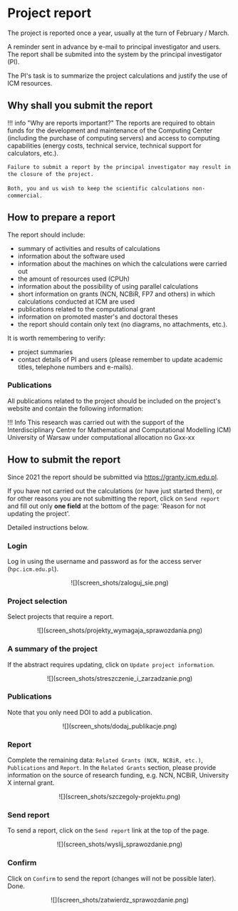 # Project report

The project is reported once a year, usually at the turn of February / March.

A reminder sent in advance by e-mail to principal investigator and users.
The report shall be submited into the system by the principal investigator (PI).

The PI's task is to summarize the project calculations and justify the use of ICM resources.

## Why shall you submit the report

!!! info "Why are reports important?"
    The reports are required to obtain funds for the development and maintenance of the Computing Center (including the purchase of computing servers) and access to computing capabilities (energy costs, technical service, technical support for calculators, etc.).

    Failure to submit a report by the principal investigator may result in the closure of the project.

    Both, you and us wish to keep the scientific calculations non-commercial.

## How to prepare a report

The report should include:

- summary of activities and results of calculations
- information about the software used
- information about the machines on which the calculations were carried out
- the amount of resources used (CPUh)
- information about the possibility of using parallel calculations
- short information on grants (NCN, NCBiR, FP7 and others) in which calculations conducted at ICM are used
- publications related to the computational grant
- information on promoted master's and doctoral theses
- the report should contain only text (no diagrams, no attachments, etc.).

It is worth remembering to verify:

- project summaries
- contact details of PI and users (please remember to update academic titles, telephone numbers and e-mails).

### Publications

All publications related to the project should be
included on the project's website and contain the following information:

!!! Info
    This research was carried out with the support of the
    Interdisciplinary Centre for Mathematical and Computational Modelling
    ICM) University of Warsaw under computational allocation no Gxx-xx

## How to submit the report

Since 2021 the report should be submitted via <https://granty.icm.edu.pl>.

If you have not carried out the calculations (or have just started them), or for other reasons you are not submitting the report, click on `Send report` and fill out only **one field** at the bottom of the page: 'Reason for not updating the project'.

Detailed instructions below.

### Login

Log in using the username and password as for the access server (`hpc.icm.edu.pl`).

<center> ![](screen_shots/zaloguj_sie.png) </center>

### Project selection

Select projects that require a report.

<center> ![](screen_shots/projekty_wymagaja_sprawozdania.png) </center>

### A summary of the project

If the abstract requires updating, click on `Update project information`.

<center> ![](screen_shots/streszczenie_i_zarzadzanie.png) </center>

### Publications

Note that you only need DOI to add a publication.

<center> ![](screen_shots/dodaj_publikacje.png) </center>

### Report

Complete the remaining data: `Related Grants (NCN, NCBiR, etc.)`, `Publications` and `Report`.
In the `Related Grants` section, please provide information on the source of research funding, e.g. NCN, NCBiR, University X internal grant.

<center> ![](screen_shots/szczegoly-projektu.png) </center>

### Send report

To send a report, click on the `Send report` link at the top of the page.

<center> ![](screen_shots/wyslij_sprawozdanie.png) </center>

### Confirm

Click on `Confirm` to send the report (changes will not be possible later). Done.

<center> ![](screen_shots/zatwierdz_sprawozdanie.png) </center>
